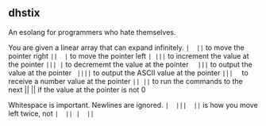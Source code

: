 ## dhstix
An esolang for programmers who hate themselves.

You are given a linear array that can expand infinitely.
`|  ||` to move the pointer right
`||  |` to move the pointer left
`| |||` to increment the value at the pointer
`||| |` to decrememt the value at the pointer
`  |||` to output the value at the pointer
` ||||` to output the ASCII value at the pointer
`|||  ` to receive a number value at the pointer
`|| ||` to run the commands to the next || || if the value at the pointer is not 0

Whitespace is important. Newlines are ignored.
`|  |||  ||` is how you move left twice, not `|  || |  ||`